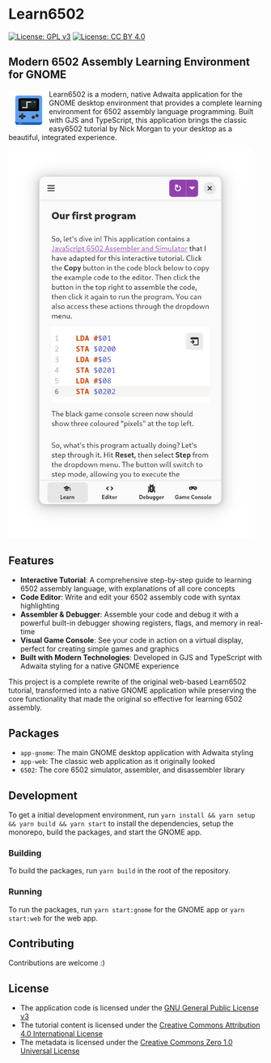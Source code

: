 # Learn6502

[![License: GPL v3](https://img.shields.io/badge/License-GPLv3-blue.svg)](https://www.gnu.org/licenses/gpl-3.0)
[![License: CC BY 4.0](https://img.shields.io/badge/License-CC%20BY%204.0-lightgrey.svg)](https://creativecommons.org/licenses/by/4.0/)

## Modern 6502 Assembly Learning Environment for GNOME

<img style="vertical-align: middle;" src="./packages/app-gnome/src/data/eu.jumplink.Learn6502.Source.svg" width="80" height="80" align="left">

Learn6502 is a modern, native Adwaita application for the GNOME desktop environment that provides a complete learning environment for 6502 assembly language programming. Built with GJS and TypeScript, this application brings the classic easy6502 tutorial by Nick Morgan to your desktop as a beautiful, integrated experience.

<img src="./misc/screenshots/1.png" alt="Screenshot of Learn6502 GNOME Application" width="482"/>

## Features

- **Interactive Tutorial**: A comprehensive step-by-step guide to learning 6502 assembly language, with explanations of all core concepts
- **Code Editor**: Write and edit your 6502 assembly code with syntax highlighting
- **Assembler & Debugger**: Assemble your code and debug it with a powerful built-in debugger showing registers, flags, and memory in real-time
- **Visual Game Console**: See your code in action on a virtual display, perfect for creating simple games and graphics
- **Built with Modern Technologies**: Developed in GJS and TypeScript with Adwaita styling for a native GNOME experience

This project is a complete rewrite of the original web-based Learn6502 tutorial, transformed into a native GNOME application while preserving the core functionality that made the original so effective for learning 6502 assembly.

## Packages

- `app-gnome`: The main GNOME desktop application with Adwaita styling
- `app-web`: The classic web application as it originally looked
- `6502`: The core 6502 simulator, assembler, and disassembler library

## Development

To get a initial development environment, run `yarn install && yarn setup && yarn build && yarn start` to install the dependencies, setup the monorepo, build the packages, and start the GNOME app.

### Building

To build the packages, run `yarn build` in the root of the repository.

### Running

To run the packages, run `yarn start:gnome` for the GNOME app or `yarn start:web` for the web app.

## Contributing

Contributions are welcome :)

## License

- The application code is licensed under the [GNU General Public License v3](LICENSE)
- The tutorial content is licensed under the [Creative Commons Attribution 4.0 International License](https://creativecommons.org/licenses/by/4.0/)
- The metadata is licensed under the [Creative Commons Zero 1.0 Universal License](https://creativecommons.org/publicdomain/zero/1.0/)
